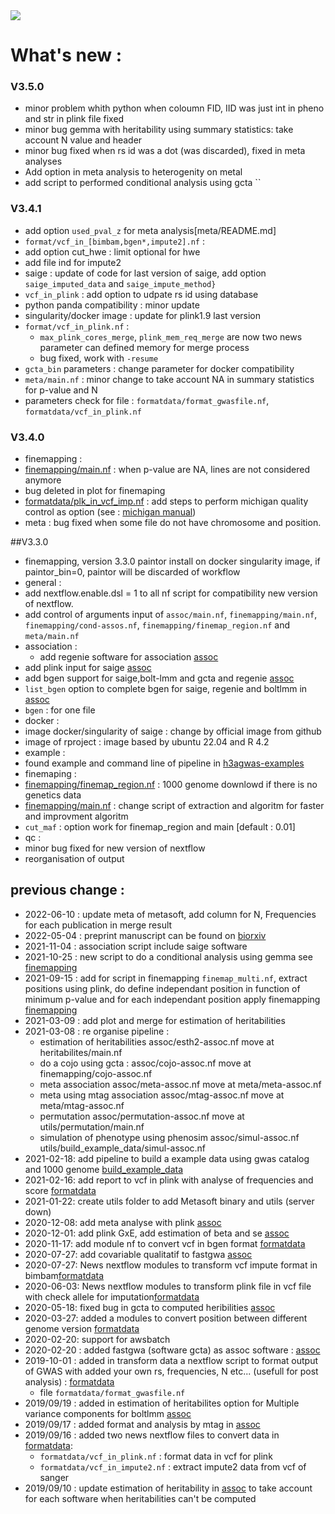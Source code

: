 <img src="helperfiles/H3ABioNetlogo2.jpg"/>


# What\'s new :
### V3.5.0
 * minor problem whith python when coloumn FID, IID was just int in pheno and str in plink file fixed
 * minor bug gemma with heritability using summary statistics: take account N value and header
 * minor bug fixed when rs id was a dot (was discarded), fixed in meta analyses
 * Add option in meta analysis to heterogenity on metal
 * add script to performed conditional analysis using gcta ``
### V3.4.1
* add option `used_pval_z` for meta analysis[meta/README.md]
* `format/vcf_in_[bimbam,bgen*,impute2].nf` :
 * add option cut_hwe : limit optional for hwe 
 * add file ind for impute2
* saige : update of code for last version of saige, add option `saige_imputed_data` and `saige_impute_method}`
* `vcf_in_plink` : add option to udpate rs id using database 
* python panda compatibility : minor update
* singularity/docker image : update for plink1.9 last version 
* `format/vcf_in_plink.nf`  : 
  * `max_plink_cores_merge`, `plink_mem_req_merge` are now two news parameter can defined memory for merge process
  * bug fixed, work with `-resume` 
* `gcta_bin` parameters : change parameter for docker compatibility 
* `meta/main.nf` : minor change to take account NA in summary statistics for p-value  and N
* parameters check for file : `formatdata/format_gwasfile.nf`,  `formatdata/vcf_in_plink.nf`

### V3.4.0
* finemapping :
 * [finemapping/main.nf](finemapping/README.md) : when p-value are NA, lines are not considered anymore
 * bug deleted in plot for finemaping
* [formatdata/plk_in_vcf_imp.nf](formatdata/README.md) : add steps to perform michigan quality control as option (see : [michigan manual](https://imputationserver.readthedocs.io/en/latest/prepare-your-data/))
* meta : bug fixed when some file do not have chromosome and position.

##V3.3.0
* finemapping, version 3.3.0 paintor  install on docker singularity image, if paintor_bin=0, paintor will be discarded of workflow
* general : 
 * add nextflow.enable.dsl = 1 to all nf script for compatibility new version of nextflow.
 * add control of arguments input of `assoc/main.nf`, `finemapping/main.nf`, `finemapping/cond-assos.nf`, `finemapping/finemap_region.nf` and `meta/main.nf`
* association :
  * add regenie software for association [assoc](assoc/README.md) 
 * add plink input for saige [assoc](assoc/README.md) 
 * add bgen support for saige,bolt-lmm and gcta and regenie [assoc](assoc/README.md) 
  * `list_bgen` option to complete bgen for saige, regenie and boltlmm in [assoc](assoc/README.md)
  * `bgen` : for one file 
* docker :
 * image docker/singularity of saige : change by official image from github
 * image of rproject : image based by ubuntu 22.04 and R 4.2
* example :
 * found example and command line of pipeline in [h3agwas-examples](https://github.com/h3abionet/h3agwas-examples)
* finemaping :
 * [finemapping/finemap_region.nf](finemapping/README.md) : 1000 genome downlowd if there is no genetics data
 * [finemapping/main.nf](finemapping/README.md) : change script of extraction and algoritm for faster and improvment algoritm
 * `cut_maf` : option work for finemap_region and main  [default : 0.01]
* qc :
 * minor bug fixed for new version of nextflow
 * reorganisation of output

## previous change :
* 2022-06-10 : update meta of metasoft, add column for N, Frequencies for each publication in merge result
* 2022-05-04 : preprint manuscript can be found on [biorxiv](https://www.biorxiv.org/content/10.1101/2022.05.02.490206v1)
* 2021-11-04 : association script include saige software
* 2021-10-25 : new script to do a conditional analysis using gemma see [finemapping](finemapping/README.md)
* 2021-09-15 :  add for script in finemapping `finemap_multi.nf`, extract positions using plink, do define independant position in function of minimum p-value and for each independant position apply finemapping [finemapping](finemapping/README.md)
* 2021-03-09 : add plot and merge for estimation of heritabilities
* 2021-03-08 : re organise pipeline :
  * estimation of heritabilities assoc/esth2-assoc.nf move at heritabilites/main.nf
  * do a cojo using gcta : assoc/cojo-assoc.nf move at  finemapping/cojo-assoc.nf
  * meta association assoc/meta-assoc.nf move at meta/meta-assoc.nf
  * meta using mtag association assoc/mtag-assoc.nf move at meta/mtag-assoc.nf
  * permutation assoc/permutation-assoc.nf move at utils/permutation/main.nf
  * simulation of phenotype using phenosim assoc/simul-assoc.nf utils/build_example_data/simul-assoc.nf
* 2021-02-18: add pipeline to build a example data using gwas catalog and 1000 genome [build\_example\_data](utils/build_example_data/README.md)
* 2021-02-16: add report to vcf in plink with analyse of frequencies and score  [formatdata](formatdata/README.md)
* 2021-01-22: create utils folder to add Metasoft binary and utils (server down)
* 2020-12-08: add meta analyse with plink [assoc](assoc/README.md)
* 2020-12-01: add plink GxE, add estimation of beta and se [assoc](assoc/README.md)
* 2020-11-17: add module nf to convert vcf in bgen format [formatdata](formatdata/README.md)
* 2020-07-27: add covariable qualitatif to fastgwa [assoc](assoc/README.md)
* 2020-07-27: News nextflow modules to transform vcf impute format in bimbam[formatdata](formatdata/README.md)
* 2020-06-03: News nextflow modules to transform plink file in vcf file with check allele for imputation[formatdata](formatdata/README.md)
* 2020-05-18: fixed bug in gcta to computed heribilities [assoc](assoc/README.md)
* 2020-03-27: added a modules to convert position between different genome version [formatdata](formatdata/README.md)
* 2020-02-20: support for awsbatch
* 2020-02-20 :  added fastgwa (software gcta) as assoc software  : [assoc](assoc/README.md)
* 2019-10-01 : added in transform data a nextflow script to format output of GWAS with added your own rs, frequencies, N etc...  (usefull for post analysis) : [formatdata](formatdata/README.md)
  * file `formatdata/format_gwasfile.nf`
* 2019/09/19 : added in estimation of heritabilites option for Multiple variance components for boltlmm  [assoc](assoc/README.md)
* 2019/09/17 : added format and analysis by mtag in [assoc](assoc/README.md)
* 2019/09/16 : added two news nextflow files to convert data in [formatdata](formatdata/README.md):
  * `formatdata/vcf_in_plink.nf` : format data in vcf for plink
  * `formatdata/vcf_in_impute2.nf` : extract impute2 data from vcf of sanger
* 2019/09/10 : update estimation of heritability in [assoc](assoc/README.md) to take account for each software when heritabilities can't be computed

